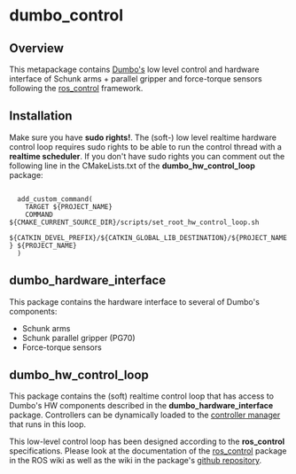 dumbo_control
=============
Overview
---------------------------------------------
This metapackage contains [Dumbo's][1] low level control and hardware interface of Schunk arms + parallel gripper and force-torque sensors following the [ros_control][2] framework. 

[1]: https://cvapwiki.csc.kth.se/dokuwiki/doku.php?id=dumbo
[2]: http://wiki.ros.org/ros_control

Installation
---------------------------------------------

Make sure you have **sudo rights!**. The (soft-) low level realtime hardware control loop requires sudo rights to be able to run the control thread with a **realtime scheduler**. If you don't have sudo rights you can comment out the following line in the CMakeLists.txt of the **dumbo_hw_control_loop** package:

<code>
  add_custom_command(
    TARGET ${PROJECT_NAME}
    COMMAND ${CMAKE_CURRENT_SOURCE_DIR}/scripts/set_root_hw_control_loop.sh
    ${CATKIN_DEVEL_PREFIX}/${CATKIN_GLOBAL_LIB_DESTINATION}/${PROJECT_NAME} ${PROJECT_NAME} 
  )
</code>

dumbo_hardware_interface
---------------------------------------------
This package contains the hardware interface to several of Dumbo's components:
* Schunk arms
* Schunk parallel gripper (PG70)
* Force-torque sensors

dumbo_hw_control_loop
---------------------------------------------
This package contains the (soft) realtime control loop that has access to Dumbo's HW components described in the **dumbo_hardware_interface** package. Controllers can be dynamically loaded to the [controller manager][3] that runs in this loop. 

This low-level control loop has been designed according to the **ros_control** specifications. Please look at the documentation of the [ros_control][4] package in the ROS wiki as well as the wiki in the package's [github repository][5].

[3]: http://wiki.ros.org/controller_manager
[4]: http://wiki.ros.org/ros_control
[5]: https://github.com/ros-controls/ros_control
